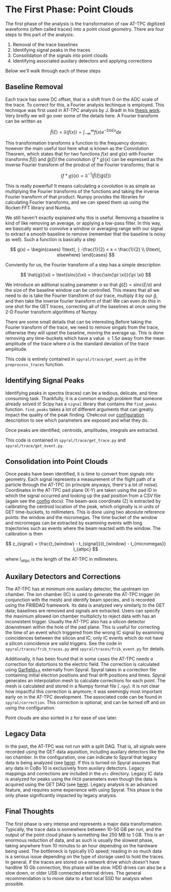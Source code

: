 # The First Phase: Point Clouds

The first phase of the analysis is the transformation of raw AT-TPC digitized waveforms (often called traces) into a point cloud geometry. There are four steps to this part of the analysis:

1. Removal of the trace baselines
2. Identifying signal peaks in the traces
3. Consolidation of the signals into point clouds
4. Identifying associated auxilary detectors and applying corrections

Below we'll walk through each of these steps

## Baseline Removal

Each trace has some DC offset, that is a shift from 0 on the ADC scale of the trace. To correct for this, a Fourier analysis techinque is employed. This technique was first used in AT-TPC analysis by J. Bradt in his [thesis work](https://d.lib.msu.edu/etd/4837?q=Bradt%20at-tpc). Very breifly we will go over some of the details here. A Fourier transform can be written as

$$
    \hat{f}(\xi) = \mathfrak{F}(f(x)) = \int^\infty_{-\infty} f(x)e^{-2\pi i \xi x} dx
$$

This transformation transforms a function to the frequency domain; however the main useful tool here what is known as the Convolution Theorem, which states that for two functions $f(x)$ and $g(x)$ with Fourier transforms $\hat{f}(\xi)$ and $\hat{g}(\xi)l$ the convolution $\{f * g\}(x)$ can be expressed as the inverse Fourier transform of the prodcut of the Fourier transforms; that is

$$
    \{f * g\}(x) = \mathfrak{F}^{-1}(\hat{f}(\xi)  \hat{g}(\xi))
$$

This is really powerful! It means calculating a covolution is as simple as multiplying the Fourier transforms of the functions and taking the inverse Fourier transform of that product. Numpy provides the libraries for calculating Fourier transforms, and we can speed them up using the Rocket-FFT library and Numba.

We still haven't exactly explained why this is useful. Removing a baseline is kind of like removing an average, or applying a low-pass filter. In this way, we basically want to convolve a window or averaging range with our signal to extract a smooth baseline to remove (remember that the baseline is noisy as well). Such a function is basically a step

$$
    g(x) = \begin{cases} 1\text{, } -\frac{1}{2} < x < \frac{1}{2} \\ 0\text{, elsewhere} \end{cases}
$$

Conviently for us, the Fourier transform of a step has a simple description

$$
    \hat{g}(\xi) = \text{sinc}(\xi) = \frac{\sin(\pi \xi)}{\pi \xi}
$$

We introduce an aditional scaling parameter $a$ so that $\hat{g}(\xi) = \text{sinc}(\xi/a)$ and the size of the baseline window can be controlled. This means that all we need to do is take the Fourier transform of our trace, multiply it by our $\hat{g}$, and then take the inverse fourier transform of that! We can even do this in one shot for the GET traces, correcting all of the baselines at once using the 2-D Fourier transform algorithms of Numpy.

There are some small details that can be interesting.Before taking the Fourier transform of the trace, we need to remove singals from the trace, otherwise they will upset the baseline, moving the average up. This is done removing any time-buckets which have a value $\ge 1.5 \sigma$ away from the mean amplitude of the trace where $\sigma$ is the standard deviation of the trace amplitude.

This code is entirely contained in `spyral/trace/get_event.py` in the `preprocess_traces` function.

## Identifying Signal Peaks

Identifying peaks in spectra (traces) can be a tedious, delicate, and time consuming task. Thankfully, it is a common enough problem that someone already solved it! Scipy has a `signal` library that contains the `find_peaks` function. `find_peaks` takes a lot of different arguments that can greatly impact the quality of the peak finding. Chekcout our [configuration](../config/traces.md) description to see which parameters are exposed and what they do.

Once peaks are identified, centroids, amplitudes, integrals are extracted.

This code is contained in `spyral/trace/get_trace.py` and `spyral/trace/get_event.py`.

## Consolidation into Point Clouds

Once peaks have been identified, it is time to convert from signals into geometry. Each signal represents a measurement of the flight path of a particle through the AT-TPC (in principle anyways, there's a lot of noise). Coordinates in the AT-TPC pad plane (X-Y) are taken using the pad ID in which the signal occurred and looking up the pad position from a CSV file (again see the [config](../config/workspace.md) docs). The beam-axis coordinate (Z) is extracted by calibrating the centroid location of the peak, which originally is in units of GET time-buckets, to millimeters. This is done using two aboslute reference points: the window and the micromegas. The time bucket of the window and micromegas can be extracted by examining events with long trajectories such as events where the beam reacted with the window. The calibration is then

$$
    z_{signal} = \frac{t_{window} - t_{signal}}{t_{window} - t_{micromegas}} l_{attpc}
$$

where $l_{attpc}$ is the length of the AT-TPC in millimeters.

## Auxilary Detectors and Corrections

The AT-TPC has at minimum one auxilary detector, the upstream ion chamber. The ion chamber (IC) is used to generate the AT-TPC trigger (in conjunction with the mesh) and identify beam species, and is recorded using the FRIBDAQ framework. Its data is analyzed very similarly to the GET data; baselines are removed and signals are extracted. Users can specify the maximum allowed ion chamber multiplicty to reject data with has an inconsistent trigger. Usually the AT-TPC also has a silicon detector downstream within the hole of the pad plane. This is useful for correcting the time of an event which triggered from the wrong IC signal by examining coincidences between the silicon and IC; only IC events which do not have a silicon coincidence are valid triggers. See the code in `spyral/traces/frib_traces.py` and `spyral/traces/frib_event.py` for details.

Additionally, it has been found that in some cases the AT-TPC needs a correction for distortions to the electric field. The correction is calculated using [Garfield++](https://gitlab.cern.ch/garfield/garfieldpp) externally from Spyral. Spyral takes in a correction file containing initial electron positions and final drift positions and times. Spyral generates an interpolation mesh to calculate corrections for each point. The mesh is calculated and stored in a Numpy format file (`.npy`). It is not clear how impactful this correction is anymore; it was seemingly most important early on in the AT-TPC development. The associated code can be found in `spyral/correction`. This correction is optional, and can be turned off and on using the configuration.

Point clouds are also sorted in z for ease of use later.

## Legacy Data

In the past, the AT-TPC was not run with a split DAQ. That is, all signals were recorded using the GET data aquisition, including auxilary detectors like the ion chamber. In the configuration, one can indicate to Spyral that legacy data is being analyzed (see [here](../config/run.md)). If this is turned on Spyral assumes that any data in CoBo 10 is exclusively from auxilary detectors. Legacy mappings and corrections are included in the `etc` directory. Legacy IC data is analyzed for peaks using the `FRIB` parameters even though the data is acquired using the GET DAQ (see [here](../config/traces.md)). Legacy analysis is an advanced feature, and requires some experience with using Spyral. This phase is the only phase significantly impacted by legacy analysis.

## Final Thoughts

The first phase is very intense and represents a major data transformation. Typically, the trace data is somewhere between 10-50 GB per run, and the output of the point cloud phase is something like 250 MB to 1 GB. This is an enormous reduction of data, and as such is usually the slowest phase, taking anywhere from 10 minutes to an hour depending on the hardware being used. The bottleneck is typically I/O speed; reading in so much data is a serious issue depending on the type of storage used to hold the traces. In general, if the traces are stored on a network drive which doesn't have hardline 10 Gb connection, this phase will be slow. HDD drives can also be a slow down, or older USB connected external drives. The general recommendation is to move data to a fast local SSD for analysis when possible.
